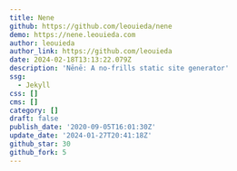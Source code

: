 ```yaml
---
title: Nene
github: https://github.com/leouieda/nene
demo: https://nene.leouieda.com
author: leouieda
author_link: https://github.com/leouieda
date: 2024-02-18T13:13:22.079Z
description: 'Nēnē: A no-frills static site generator'
ssg:
  - Jekyll
css: []
cms: []
category: []
draft: false
publish_date: '2020-09-05T16:01:30Z'
update_date: '2024-01-27T20:41:18Z'
github_star: 30
github_fork: 5
---
```


